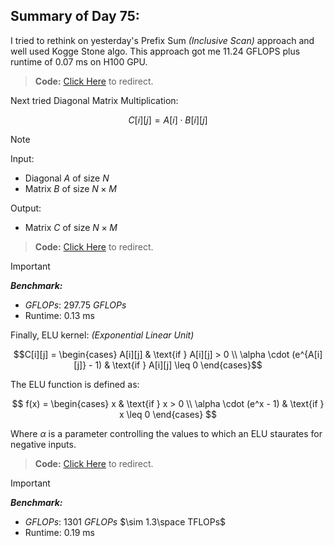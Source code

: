 ## Summary of Day 75:

I tried to rethink on yesterday's Prefix Sum *(Inclusive Scan)* approach and well used Kogge Stone algo. This approach got me $11.24$ GFLOPS plus runtime of $0.07$ ms on H100 GPU.

> **Code:** [Click Here](./prefix_sum_inlcusive_kogge.cu) to redirect.

Next tried Diagonal Matrix Multiplication:

$$C[i][j] = A[i] \cdot B[i][j]$$

>[!note] 
>Input: 
>- Diagonal $A$ of size $N$
>- Matrix $B$ of size $N \times M$
>
>Output: 
>- Matrix $C$ of size $N \times M$

> **Code:** [Click Here](./diagonal.cu) to redirect.

> [!important]
> ***Benchmark:***
> - $GFLOPs$: $297.75$ $GFLOPs$
> - Runtime: $0.13$ ms

Finally, ELU kernel: *(Exponential Linear Unit)*

$$C[i][j] = 
\begin{cases} 
A[i][j] & \text{if } A[i][j] > 0 \\ 
\alpha \cdot (e^{A[i][j]} - 1) & \text{if } A[i][j] \leq 0 
\end{cases}$$

The ELU function is defined as:

$$
f(x) =
\begin{cases} 
x & \text{if } x > 0 \\ 
\alpha \cdot (e^x - 1) & \text{if } x \leq 0 
\end{cases}
$$

Where $\alpha$ is a parameter controlling the values to which an ELU staurates for negative inputs.

> **Code:** [Click Here](./elu.cu) to redirect.

> [!important]
> ***Benchmark:***
> - $GFLOPs$: $1301$ $GFLOPs$ $\sim 1.3\space TFLOPs$
> - Runtime: $0.19$ ms